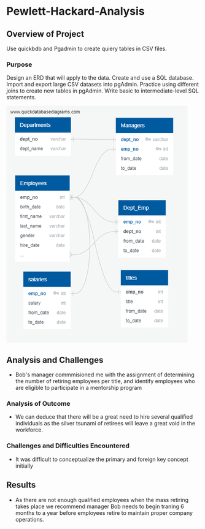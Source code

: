 # Pewlett-Hackard-Analysis

## Overview of Project
Use quickbdb and Pgadmin to create quiery tables in CSV files.

### Purpose
Design an ERD that will apply to the data.
Create and use a SQL database.
Import and export large CSV datasets into pgAdmin.
Practice using different joins to create new tables in pgAdmin.
Write basic to intermediate-level SQL statements.

![Database Relationships](https://github.com/basecipher/Pewlett-Hackard-Analysis/blob/main/EmployeeDB.png)

## Analysis and Challenges
* Bob's manager commmisioned me with the assignment of determining the number of retiring employees per title, and identify employees who are eligible to participate in a mentorship program

### Analysis of Outcome
* We can deduce that there will be a great need to hire several qualified individuals as the silver tsunami of retirees will leave a great void in the workforce.

### Challenges and Difficulties Encountered
* It was difficult to conceptualize the primary and foreign key concept initially

## Results
* As there are not enough qualified employees when the mass retiring takes place we recommend manager Bob needs to begin traning 6 months to a year before employees retire to maintain proper company operations.
